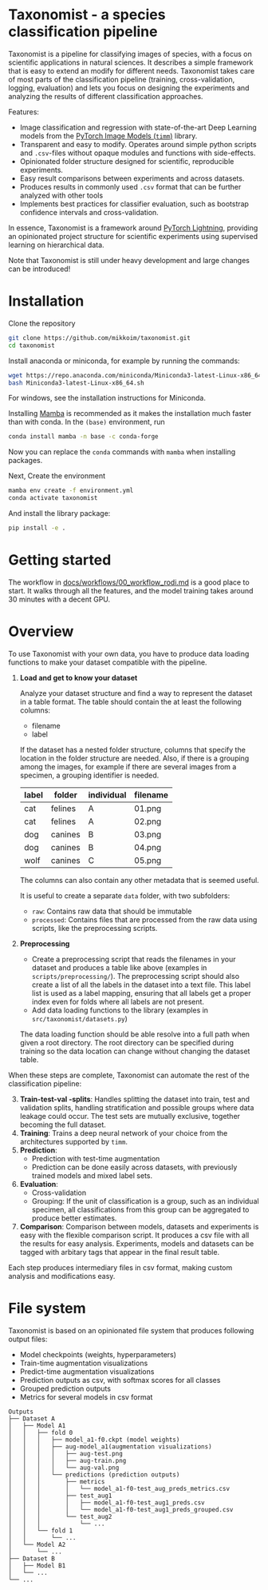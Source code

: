 # Taxonomist - a species classification pipeline

Taxonomist is a pipeline for classifying images of species, with a focus on scientific applications in natural sciences. It describes a simple framework that is easy to extend an modify for different needs. Taxonomist takes care of most parts of the classification pipeline (training, cross-validation, logging, evaluation) and lets you focus on designing the experiments and analyzing the results of different classification approaches. 

Features:
- Image classification and regression with state-of-the-art Deep Learning models from the [PyTorch Image Models (`timm`)](https://timm.fast.ai/) library.
- Transparent and easy to modify. Operates around simple python scripts and `.csv`-files without opaque modules and functions with side-effects.
- Opinionated folder structure designed for scientific, reproducible experiments.
- Easy result comparisons between experiments and across datasets.
- Produces results in commonly used `.csv` format that can be further analyzed with other tools
- Implements best practices for classifier evaluation, such as bootstrap confidence intervals and cross-validation.

In essence, Taxonomist is a framework around [PyTorch Lightning](https://lightning.ai/docs/pytorch/stable/), providing an opinionated project structure for scientific experiments using supervised learning on hierarchical data.

Note that Taxonomist is still under heavy development and large changes can be introduced!

# Installation

Clone the repository

```bash
git clone https://github.com/mikkoim/taxonomist.git
cd taxonomist
```

Install anaconda or miniconda, for example by running the commands:
```bash
wget https://repo.anaconda.com/miniconda/Miniconda3-latest-Linux-x86_64.sh
bash Miniconda3-latest-Linux-x86_64.sh
```

For windows, see the installation instructions for Miniconda.

Installing [Mamba](https://github.com/mamba-org/mamba) is recommended as it makes the installation much faster than with conda. In the ```(base)``` environment, run
```bash
conda install mamba -n base -c conda-forge
```
Now you can replace the ```conda``` commands with ```mamba``` when installing packages.

Next, Create the environment

```bash
mamba env create -f environment.yml
conda activate taxonomist
```

And install the library package:

```bash
pip install -e .
```

# Getting started

The workflow in [docs/workflows/00_workflow_rodi.md](docs/workflows/00_workflow_rodi.md) is a good place to start. It walks through all the features, and the model training takes around 30 minutes with a decent GPU. 

# Overview

To use Taxonomist with your own data, you have to produce data loading functions to make your dataset compatible with the pipeline.

1. **Load and get to know your dataset**

    Analyze your dataset structure and find a way to represent the dataset in a table format. The table should contain the at least the following columns:

    - filename
    - label

    If the dataset has a nested folder structure, columns that specify the location in the folder structure are needed. Also, if there is a grouping among the images, for example if there are several images from a specimen, a grouping identifier is needed.

    | label | folder | individual | filename |
    | --- | --- | --- | --- |
    | cat | felines | A | 01.png |
    | cat | felines | A | 02.png |
    | dog | canines | B | 03.png |
    | dog | canines | B | 04.png |
    | wolf | canines | C | 05.png |

    The columns can also contain any other metadata that is seemed useful.

    It is useful to create a separate `data` folder, with two subfolders:
    - `raw`: Contains raw data that should be immutable
    - `processed`: Contains files that are processed from the raw data using scripts, like the preprocessing scripts.

1. **Preprocessing**
    - Create a preprocessing script that reads the filenames in your dataset and produces a table like above (examples in `scripts/preprocessing/`). The preprocessing script should also create a list of all the labels in the dataset into a text file. This label list is used as a label mapping, ensuring that all labels get a proper index even for folds where all labels are not present.
    - Add data loading functions to the library (examples in `src/taxonomist/datasets.py`)
    
    The data loading function should be able resolve into a full path when given a root directory. The root directory can be specified during training so the data location can change without changing the dataset table.


When these steps are complete, Taxonomist can automate the rest of the classification pipeline:

3. **Train-test-val -splits**: Handles splitting the dataset into train, test and validation splits, handling stratification and possible groups where data leakage could occur. The test sets are mutually exclusive, together becoming the full dataset.
3. **Training**: Trains a deep neural network of your choice from the architectures supported by `timm`. 
3. **Prediction**: 
    - Prediction with test-time augmentation
    - Prediction can be done easily across datasets, with previously trained models and mixed label sets.
3. **Evaluation**:
    - Cross-validation
    - Grouping: If the unit of classification is a group, such as an individual specimen, all classifications from this group can be aggregated to produce better estimates.
3. **Comparison**: Comparison between models, datasets and experiments is easy with the flexible comparison script. It produces a csv file with all the results for easy analysis. Experiments, models and datasets can be tagged with arbitary tags that appear in the final result table.

Each step produces intermediary files in csv format, making custom analysis and modifications easy.

# File system
Taxonomist is based on an opinionated file system that produces following output files:

- Model checkpoints (weights, hyperparameters)
- Train-time augmentation visualizations
- Predict-time augmentation visualizations
- Prediction outputs as csv, with softmax scores for all classes
- Grouped prediction outputs
- Metrics for several models in csv format

```
Outputs
├── Dataset A
│   ├── Model A1
│   │   ├── fold 0
│   │   │   ├── model_a1-f0.ckpt (model weights)
│   │   │   ├── aug-model_a1(augmentation visualizations)
│   │   │   │   ├── aug-test.png
│   │   │   │   ├── aug-train.png
│   │   │   │   └── aug-val.png
│   │   │   └── predictions (prediction outputs)
│   │   │       ├── metrics
│   │   │       │   └── model_a1-f0-test_aug_preds_metrics.csv
│   │   │       ├── test_aug1
│   │   │       │   ├── model_a1-f0-test_aug1_preds.csv
│   │   │       │   └── model_a1-f0-test_aug1_preds_grouped.csv
│   │   │       └── test_aug2
│   │   │           └── ...
│   │   └── fold 1
│   │       └── ...
│   └── Model A2
│       └── ...
├── Dataset B
│   ├── Model B1
│   └── ...
└── ...
```